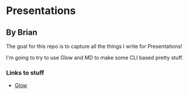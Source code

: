 # Presentations

## By Brian

The goal for this repo is to capture all the things I write for Presentations!

I'm going to try to use Glow and MD to make some CLI based pretty stuff.

### Links to stuff
- [Glow](https://github.com/charmbracelet/glow)
